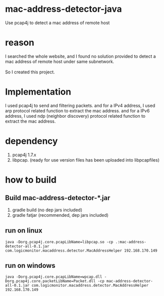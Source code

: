 # mac-address-detector-java
Use pcap4j to detect a mac address of remote host
# reason
I searched the whole website, and I found no solution provided to detect a mac address of remote host under same subnetwork. <br>
<br>
So I created this project.
# Implementation
I used pcap4j to send and filtering packets. 
and for a IPv4 address, I used arp protocol related function to extract the mac address.
and for a IPv6 address, I used ndp (neighbor discovery) protocol related function to extract the mac address.


# dependency
1. pcap4j 1.7.x<br>
2. libpcap. (ready for use version files has been uploaded into libpcapfiles)

# how to build
## Build mac-address-detector-*.jar
1. gradle build  (no dep jars included)
2. gradle fatjar (recommended, dep jars included)

## run on linux
``
java -Dorg.pcap4j.core.pcapLibName=libpcap.so -cp .:mac-address-detector-all-0.1.jar com.logicmonitor.macaddress.detector.MacAddressHelper 192.168.170.149
``

## run on windows
``
java -Dorg.pcap4j.core.pcapLibName=wpcap.dll -Dorg.pcap4j.core.packetLibName=Packet.dll -cp mac-address-detector-all-0.1.jar com.logicmonitor.macaddress.detector.MacAddressHelper 192.168.170.149
``
